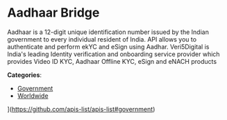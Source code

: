 # Aadhaar Bridge


Aadhaar is a 12-digit unique identification number issued by the Indian government to every individual resident of India.  API allows you to authenticate and perform ekYC and eSign using Aadhar. Veri5Digital is India's leading Identity verification and onboarding service provider which provides Video ID KYC, Aadhaar Offline KYC, eSign and eNACH products



**Categories**:
- [Government](https://github.com/apis-list/apis-list#government)
- [Worldwide](https://github.com/apis-list/apis-list#worldwide)



](https://github.com/apis-list/apis-list#government)







